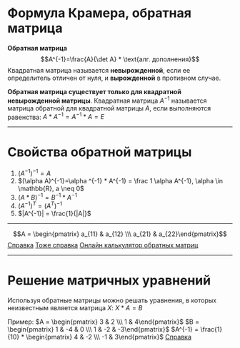 # Формула Крамера, обратная матрица

**Обратная матрица**
$$A^{-1}=\frac{A}{\det A} * \text{алг. дополнения}$$
Квадратная матрица называется **невырожденной**, если ее определитель отличен от нуля, и **вырожденной** в противном случае.

**Обратная матрица существует только для квадратной невырожденной матрицы**.
Квадратная матрица $A^{-1}$ называется матрица обратной для квадратной матрицы $A$, если выполняются равенства: $A*A^{-1}=A^{-1}*A=E$

---

# Свойства обратной матрицы
1) $(A^{-1})^{-1} = A$
2) $(\alpha A)^{-1}=\alpha ^{-1} * A^{-1} = \frac 1 \alpha A^{-1}, \alpha \in \mathbb{R}, a \neq 0$
3) $(A*B)^{-1} = B^{-1} * A^{-1}$
4) $(A^{-1})^T = (A^T)^{-1}$
5) $|A^{-1}| = \frac{1}{|A|}$

----

$$A = \begin{pmatrix} a_{11} & a_{12} \\\ a_{21} & a_{22}\end{pmatrix}$$
[Справка](http://mathprofi.ru/kak_naiti_obratnuyu_matricu.html)
[Тоже справка](https://thecode.media/obratnaya-matritsa/)
[Онлайн калькулятор обратных матриц](https://ru.onlinemschool.com/math/assistance/matrix/inverse)

---
# Решение матричных уравнений

Используя обратные матрицы можно решать уравнения, в которых неизвестным является матрица $X$: $X*A=B$

Пример:
$A = \begin{pmatrix} 3 & 2 \\\ 1 & 4\end{pmatrix}$
$B = \begin{pmatrix} 1 & -4 & 0 \\\ 1 & -2 & -3\end{pmatrix}$
$A^{-1} = \frac{1}{10} * \begin{pmatrix} 4 & -2 \\\ -1 & 3\end{pmatrix}$
[Справка](https://math.semestr.ru/matrix/solution-matrix-equations.php)
